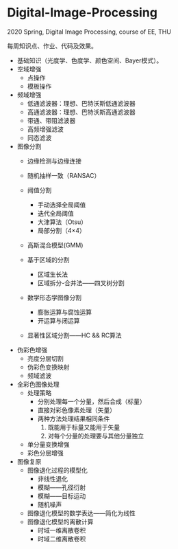 # Digital-Image-Processing
2020 Spring, Digital Image Processing, course of EE, THU

每周知识点、作业、代码及效果。
* 基础知识（光度学、色度学、颜色空间、Bayer模式）。
* 空域增强
  * 点操作
  * 模板操作
* 频域增强
  * 低通滤波器：理想、巴特沃斯低通滤波器
  * 高通滤波器：理想、巴特沃斯高通滤波器
  * 带通、带阻滤波器
  * 高频增强滤波
  * 同态滤波
* 图像分割
  * 边缘检测与边缘连接
  * 随机抽样一致（RANSAC）
  * 阈值分割
    * 手动选择全局阈值
    * 迭代全局阈值
    * 大津算法（Otsu）
    * 局部分割（4×4）
  * 高斯混合模型(GMM)
  
  * 基于区域的分割
    * 区域生长法
    * 区域拆分-合并法——四叉树分割
  * 数学形态学图像分割
    * 膨胀运算与腐蚀运算
    * 开运算与闭运算
  * 显著性区域分割——HC && RC算法
* 伪彩色增强
  * 亮度分层切割 
  * 伪彩色变换映射 
  * 频域滤波
* 全彩色图像处理 
  * 处理策略
    * 分别处理每一个分量，然后合成（标量）
    * 直接对彩色像素处理（矢量）
    * 两种方法处理结果相同条件
      1. 既能用于标量又能用于矢量 
      2. 对每个分量的处理要与其他分量独立
  * 单分量变换增强
  * 彩色分层增强
* 图像复原
  * 图像退化过程的模型化
    * 非线性退化
    * 模糊——孔径衍射
    * 模糊——目标运动
    * 随机噪声
  * 图像退化模型的数学表达——简化为线性
  * 图像退化模型的离散计算
    * 时域一维离散卷积
    * 时域二维离散卷积
